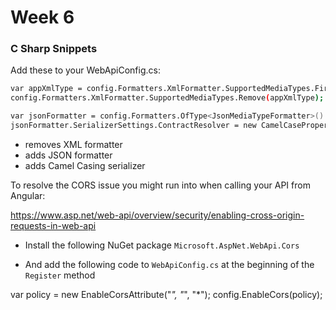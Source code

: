 # Week 6

### C Sharp Snippets

Add these to your WebApiConfig.cs:

```sh
var appXmlType = config.Formatters.XmlFormatter.SupportedMediaTypes.FirstOrDefault(t => t.MediaType == "application/xml");
config.Formatters.XmlFormatter.SupportedMediaTypes.Remove(appXmlType);

var jsonFormatter = config.Formatters.OfType<JsonMediaTypeFormatter>().First();
jsonFormatter.SerializerSettings.ContractResolver = new CamelCasePropertyNamesContractResolver();
```

- removes XML formatter
- adds JSON formatter
- adds Camel Casing serializer

To resolve the CORS issue you might run into when calling your API from Angular:

https://www.asp.net/web-api/overview/security/enabling-cross-origin-requests-in-web-api

* Install the following NuGet package `Microsoft.AspNet.WebApi.Cors`

* And add the following code to `WebApiConfig.cs` at the beginning of the `Register` method

var policy = new EnableCorsAttribute("*", "*", "*");
config.EnableCors(policy);
